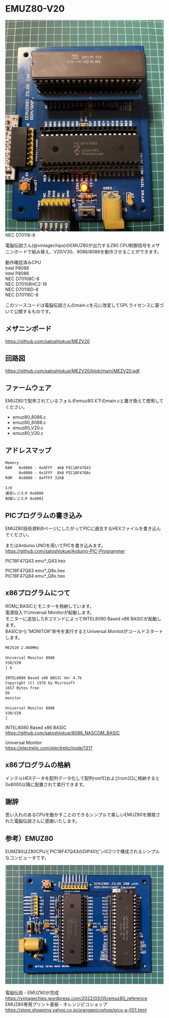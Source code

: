 # EMUZ80-V20

![MEZV30](https://github.com/satoshiokue/EMUZ80-V20/blob/main/MEZV30.jpeg)    
NEC D70116-8  

電脳伝説さん(@vintagechips)のEMUZ80が出力するZ80 CPU制御信号をメザニンボードで組み替え、V20/V30、8088/8086を動作させることができます。  

動作確認済みCPU  
Intel P8088  
Intel P8086  
NEC D70108C-8  
NEC D70108HCZ-16  
NEC D70116D-8  
NEC D70116C-8  

このソースコードは電脳伝説さんのmain.cを元に改変してGPLライセンスに基づいて公開するものです。

## メザニンボード
https://github.com/satoshiokue/MEZV20 

## 回路図
https://github.com/satoshiokue/MEZV20/blob/main/MEZV20.pdf

## ファームウェア

EMUZ80で配布されているフォルダemuz80.X下のmain.cと置き換えて使用してください。
* emuz80_8086.c
* emuz80_8088.c
* emuz80_V20.c
* emuz80_V30.c

## アドレスマップ
```
Memory
RAM   0x0000 - 0x0FFF  4kB PIC18F47Q43
      0x0000 - 0x1FFF  8kB PIC18F47Q8x
ROM   0x8000 - 0xFFFF 32kB

I/O
通信レジスタ 0x0000
制御レジスタ 0x0001
```

## PICプログラムの書き込み
EMUZ80技術資料8ページにしたがってPICに適合するHEXファイルを書き込んでください。  

またはArduino UNOを用いてPICを書き込みます。  
https://github.com/satoshiokue/Arduino-PIC-Programmer

PIC18F47Q43 emu*_Q43.hex 

PIC18F47Q83 emu*_Q8x.hex  
PIC18F47Q84 emu*_Q8x.hex  

## x86プログラムにつて
ROMにBASICとモニターを格納しています。  
電源投入でUniversal Monitorが起動します。  
モニターに追加したBコマンドによってINTEL8080 Based x86 BASICが起動します。  
BASICから”MONITOR”命令を実行するとUniversal Monitotがコールドスタートします。  
```
MEZV20 2.000MHz

Universal Monitor 8086
V30/V20
] b

INTEL8080 Based x86 BASIC Ver 4.7b
Copyright (C) 1978 by Microsoft
1657 Bytes free
Ok
monitor

Universal Monitor 8086
V30/V20
]
```
INTEL8080 Based x86 BASIC  
https://github.com/satoshiokue/8086_NASCOM_BASIC  

Universal Monitor  
https://electrelic.com/electrelic/node/1317  

## x86プログラムの格納
インテルHEXデータを配列データ化して配列rom1[]およびrom2[]に格納すると0x8000以降に配置されて実行できます。  

## 謝辞
思い入れのあるCPUを動かすことのできるシンプルで美しいEMUZ80を開発された電脳伝説さんに感謝いたします。

## 参考）EMUZ80
EUMZ80はZ80CPUとPIC18F47Q43のDIP40ピンIC2つで構成されるシンプルなコンピュータです。

![EMUZ80](https://github.com/satoshiokue/EMUZ80-6502/blob/main/imgs/IMG_Z80.jpeg)

電脳伝説 - EMUZ80が完成  
https://vintagechips.wordpress.com/2022/03/05/emuz80_reference  
EMUZ80専用プリント基板 - オレンジピコショップ  
https://store.shopping.yahoo.co.jp/orangepicoshop/pico-a-051.html  
